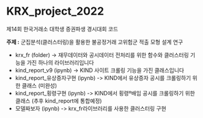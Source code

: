 # KRX_project_2022
제14회 한국거래소 대학생 증권파생 경시대회 코드

**주제 :**
군집분석(클러스터링)을 활용한 불공정거래 고위험군 적출 모형 설계 연구

* krx_fr (folder) -> 재무데이터와 공시데이터 전처리를 위한 함수와 클러스터링 기능을 가진 하나의 라이브러리입니다
* kind_report_v9 (ipynb) -> KIND 사이트 크롤링 기능을 가진 클래스입니다
* kind_report_유상증자구현 (ipynb) -> KIND에서 유상증자 공시를 크롤링하기 위한 클래스 (미완성)
* kind_report_횡령구현 (ipynb) -> KIND에서 횡령º배임 공시를 크롤링하기 위한 클래스 (추후 kind_report에 통합예정)
* 모델짜보자 (ipynb) -> krx_fr라이브러리를 사용한 클러스터링 구현
